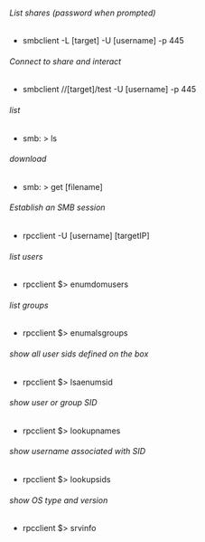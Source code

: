 ###### List shares (password when prompted)
* smbclient -L [target] -U [username] -p 445

###### Connect to share and interact
* smbclient //[target]/test -U [username] -p 445

###### list
* smb: \> ls

###### download
*  smb: \> get [filename]

###### Establish an SMB session
* rpcclient -U [username] [targetIP]

###### list users
* rpcclient $> enumdomusers

###### list groups
* rpcclient $> enumalsgroups

###### show all user sids defined on the box
* rpcclient $> lsaenumsid

###### show user or group SID
* rpcclient $> lookupnames

###### show username associated with SID
* rpcclient $> lookupsids

###### show OS type and version
* rpcclient $> srvinfo
